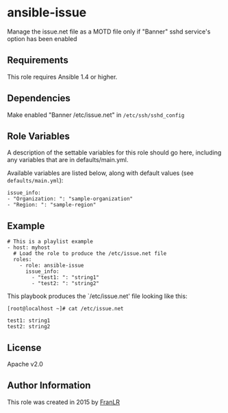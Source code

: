 # ansible-issue
Manage the issue.net file as a MOTD file only if "Banner" sshd service's option has been enabled

Requirements
------------
This role requires Ansible 1.4 or higher.

Dependencies
------------

Make enabled "Banner /etc/issue.net" in `/etc/ssh/sshd_config`

Role Variables
--------------

A description of the settable variables for this role should go here, including any variables that are in defaults/main.yml.

Available variables are listed below, along with default values (see `defaults/main.yml`):

```
issue_info:
- "Organization: ": "sample-organization"
- "Region: ": "sample-region"
```

Example
-------

```
# This is a playlist example
- host: myhost
  # Load the role to produce the /etc/issue.net file
  roles:
    - role: ansible-issue
      issue_info:
        - "test1: ": "string1"
        - "test2: ": "string2"
```

This playbook produces the `/etc/issue.net' file looking like this:

```
[root@localhost ~]# cat /etc/issue.net

test1: string1
test2: string2

```

License
-------

Apache v2.0

Author Information
------------------

This role was created in 2015 by [FranLR](https://github.com/franlr/)
